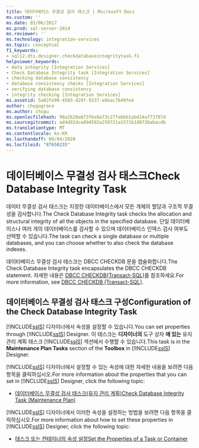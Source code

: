 ```yaml
---
title: 데이터베이스 무결성 검사 태스크 | Microsoft Docs
ms.custom: ''
ms.date: 03/06/2017
ms.prod: sql-server-2014
ms.reviewer: ''
ms.technology: integration-services
ms.topic: conceptual
f1_keywords:
- sql12.dts.designer.checkdatabaseintegritytask.f1
helpviewer_keywords:
- data integrity [Integration Services]
- Check Database Integrity task [Integration Services]
- checking database consistency
- database consistency checks [Integration Services]
- verifying database consistency
- integrity checking [Integration Services]
ms.assetid: 5a82fe99-4503-429f-9337-e6bac7649fe4
author: chugugrace
ms.author: chugu
ms.openlocfilehash: 99a2620a6f3f6a9a73c27fe6bb1abd34af73707d
ms.sourcegitcommit: ad4d92dce894592a259721a1571b1d8736abacdb
ms.translationtype: MT
ms.contentlocale: ko-KR
ms.lasthandoff: 08/04/2020
ms.locfileid: "87650235"
---
```

# <a name="check-database-integrity-task"></a><span data-ttu-id="4f317-102">데이터베이스 무결성 검사 태스크</span><span class="sxs-lookup"><span data-stu-id="4f317-102">Check Database Integrity Task</span></span>
  <span data-ttu-id="4f317-103">데이터 무결성 검사 태스크는 지정한 데이터베이스에서 모든 개체의 할당과 구조적 무결성을 검사합니다.</span><span class="sxs-lookup"><span data-stu-id="4f317-103">The Check Database Integrity task checks the allocation and structural integrity of all the objects in the specified database.</span></span> <span data-ttu-id="4f317-104">단일 데이터베이스나 여러 개의 데이터베이스를 검사할 수 있으며 데이터베이스 인덱스 검사 여부도 선택할 수 있습니다.</span><span class="sxs-lookup"><span data-stu-id="4f317-104">The task can check a single database or multiple databases, and you can choose whether to also check the database indexes.</span></span>  
  
 <span data-ttu-id="4f317-105">데이터베이스 무결성 검사 태스크는 DBCC CHECKDB 문을 캡슐화합니다.</span><span class="sxs-lookup"><span data-stu-id="4f317-105">The Check Database Integrity task encapsulates the DBCC CHECKDB statement.</span></span> <span data-ttu-id="4f317-106">자세한 내용은 [DBCC CHECKDB&#40;Transact-SQL&#41;](/sql/t-sql/database-console-commands/dbcc-checkdb-transact-sql)를 참조하세요.</span><span class="sxs-lookup"><span data-stu-id="4f317-106">For more information, see [DBCC CHECKDB &#40;Transact-SQL&#41;](/sql/t-sql/database-console-commands/dbcc-checkdb-transact-sql).</span></span>  
  
## <a name="configuration-of-the-check-database-integrity-task"></a><span data-ttu-id="4f317-107">데이터베이스 무결성 검사 태스크 구성</span><span class="sxs-lookup"><span data-stu-id="4f317-107">Configuration of the Check Database Integrity Task</span></span>  
 <span data-ttu-id="4f317-108">[!INCLUDE[ssIS](../../../includes/ssis-md.md)] 디자이너에서 속성을 설정할 수 있습니다.</span><span class="sxs-lookup"><span data-stu-id="4f317-108">You can set properties through [!INCLUDE[ssIS](../../../includes/ssis-md.md)] Designer.</span></span> <span data-ttu-id="4f317-109">이 태스크는 **디자이너의** 도구 상자 **에 있는** 유지 관리 계획 태스크 [!INCLUDE[ssIS](../../../includes/ssis-md.md)] 섹션에서 수행할 수 있습니다.</span><span class="sxs-lookup"><span data-stu-id="4f317-109">This task is in the **Maintenance Plan Tasks** section of the **Toolbox** in [!INCLUDE[ssIS](../../../includes/ssis-md.md)] Designer.</span></span>  
  
 <span data-ttu-id="4f317-110">[!INCLUDE[ssIS](../../../includes/ssis-md.md)] 디자이너에서 설정할 수 있는 속성에 대한 자세한 내용을 보려면 다음 항목을 클릭하십시오.</span><span class="sxs-lookup"><span data-stu-id="4f317-110">For more information about the properties that you can set in [!INCLUDE[ssIS](../../../includes/ssis-md.md)] Designer, click the following topic:</span></span>  
  
-   [<span data-ttu-id="4f317-111">데이터베이스 무결성 검사 태스크&#40;유지 관리 계획&#41;</span><span class="sxs-lookup"><span data-stu-id="4f317-111">Check Database Integrity Task &#40;Maintenance Plan&#41;</span></span>](../../relational-databases/maintenance-plans/check-database-integrity-task-maintenance-plan.md)  
  
 <span data-ttu-id="4f317-112">[!INCLUDE[ssIS](../../../includes/ssis-md.md)] 디자이너에서 이러한 속성을 설정하는 방법을 보려면 다음 항목을 클릭하십시오.</span><span class="sxs-lookup"><span data-stu-id="4f317-112">For more information about how to set these properties in [!INCLUDE[ssIS](../../../includes/ssis-md.md)] Designer, click the following topic:</span></span>  
  
-   [<span data-ttu-id="4f317-113">태스크 또는 컨테이너의 속성 설정</span><span class="sxs-lookup"><span data-stu-id="4f317-113">Set the Properties of a Task or Container</span></span>](../set-the-properties-of-a-task-or-container.md)  
  
  
